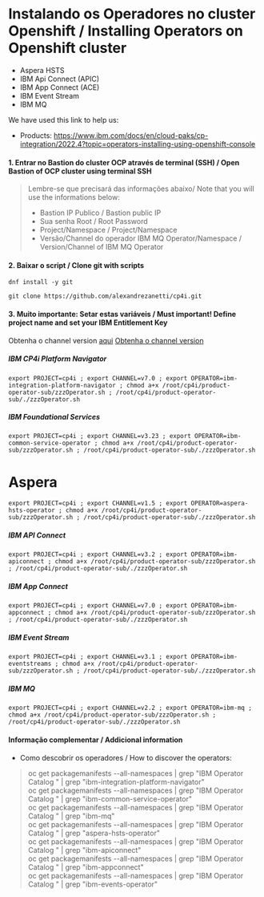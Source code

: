 # Instalando os Operadores no cluster Openshift / Installing Operators on Openshift cluster
- Aspera HSTS
- IBM Api Connect (APIC)
- IBM App Connect (ACE)
- IBM Event Stream 
- IBM MQ

We have used this link to help us: 
- Products: https://www.ibm.com/docs/en/cloud-paks/cp-integration/2022.4?topic=operators-installing-using-openshift-console

#### 1. Entrar no Bastion do cluster OCP através de terminal (SSH) / Open Bastion of OCP cluster using terminal SSH
> Lembre-se que precisará das informações abaixo/ Note that you will use the informations below:<br>
> - Bastion IP Publico / Bastion public IP<br>
> - Sua senha Root / Root Password<br>
> - Project/Namespace / Project/Namespace<br>
> - Versão/Channel do operador IBM MQ Operator/Namespace / Version/Channel of IBM MQ Operator

#### 2. Baixar o script / Clone git with scripts
```
dnf install -y git
```
```
git clone https://github.com/alexandrezanetti/cp4i.git
```

#### 3. Muito importante: Setar estas variáveis / Must important! Define project name and set your IBM Entitlement Key
Obtenha o channel version [aqui](https://www.ibm.com/docs/en/cloud-paks/cp-integration/2022.4?topic=reference-operator-channel-versions-this-release)
<a href="https://www.ibm.com/docs/en/cloud-paks/cp-integration/2022.4?topic=reference-operator-channel-versions-this-release" target="_blank">Obtenha o channel version</a>

##### IBM CP4i Platform Navigator
```
export PROJECT=cp4i ; export CHANNEL=v7.0 ; export OPERATOR=ibm-integration-platform-navigator ; chmod a+x /root/cp4i/product-operator-sub/zzzOperator.sh ; /root/cp4i/product-operator-sub/./zzzOperator.sh
```
##### IBM Foundational Services
```
export PROJECT=cp4i ; export CHANNEL=v3.23 ; export OPERATOR=ibm-common-service-operator ; chmod a+x /root/cp4i/product-operator-sub/zzzOperator.sh ; /root/cp4i/product-operator-sub/./zzzOperator.sh
```
# Aspera
```
export PROJECT=cp4i ; export CHANNEL=v1.5 ; export OPERATOR=aspera-hsts-operator ; chmod a+x /root/cp4i/product-operator-sub/zzzOperator.sh ; /root/cp4i/product-operator-sub/./zzzOperator.sh
```
##### IBM API Connect
```
export PROJECT=cp4i ; export CHANNEL=v3.2 ; export OPERATOR=ibm-apiconnect ; chmod a+x /root/cp4i/product-operator-sub/zzzOperator.sh ; /root/cp4i/product-operator-sub/./zzzOperator.sh
```
##### IBM App Connect
```
export PROJECT=cp4i ; export CHANNEL=v7.0 ; export OPERATOR=ibm-appconnect ; chmod a+x /root/cp4i/product-operator-sub/zzzOperator.sh ; /root/cp4i/product-operator-sub/./zzzOperator.sh
```
##### IBM Event Stream
```
export PROJECT=cp4i ; export CHANNEL=v3.1 ; export OPERATOR=ibm-eventstreams ; chmod a+x /root/cp4i/product-operator-sub/zzzOperator.sh ; /root/cp4i/product-operator-sub/./zzzOperator.sh
```
##### IBM MQ
```
export PROJECT=cp4i ; export CHANNEL=v2.2 ; export OPERATOR=ibm-mq ; chmod a+x /root/cp4i/product-operator-sub/zzzOperator.sh ; /root/cp4i/product-operator-sub/./zzzOperator.sh
```

#### Informação complementar / Addicional information
- Como descobrir os operadores / How to discover the operators:
> oc get packagemanifests --all-namespaces | grep "IBM Operator Catalog " | grep "ibm-integration-platform-navigator"<br>
> oc get packagemanifests --all-namespaces | grep "IBM Operator Catalog " | grep "ibm-common-service-operator"<br>
> oc get packagemanifests --all-namespaces | grep "IBM Operator Catalog " | grep "ibm-mq"<br>
> oc get packagemanifests --all-namespaces | grep "IBM Operator Catalog " | grep "aspera-hsts-operator"<br>
> oc get packagemanifests --all-namespaces | grep "IBM Operator Catalog " | grep "ibm-apiconnect"<br>
> oc get packagemanifests --all-namespaces | grep "IBM Operator Catalog " | grep "ibm-appconnect"<br>
> oc get packagemanifests --all-namespaces | grep "IBM Operator Catalog " | grep "ibm-events-operator"
